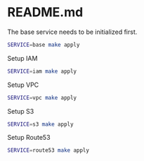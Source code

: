 # README.md

The base service needs to be initialized first.

```bash
SERVICE=base make apply
```

Setup IAM

```bash
SERVICE=iam make apply
```

Setup VPC

```bash
SERVICE=vpc make apply
```

Setup S3

```bash
SERVICE=s3 make apply
```

Setup Route53

```bash
SERVICE=route53 make apply
```


